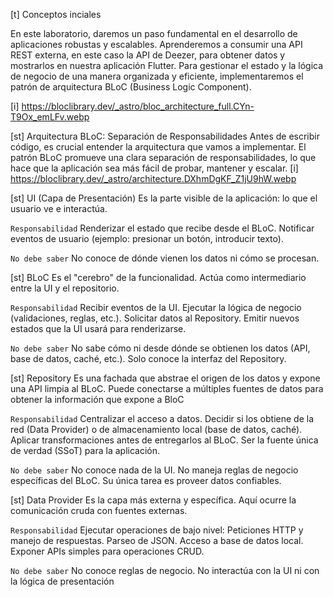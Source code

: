 [t] Conceptos inciales

En este laboratorio, daremos un paso fundamental en el desarrollo de aplicaciones robustas y escalables. Aprenderemos a consumir una API REST externa, en este caso la API de Deezer, para obtener datos y mostrarlos en nuestra aplicación Flutter. Para gestionar el estado y la lógica de negocio de una manera organizada y eficiente, implementaremos el patrón de arquitectura BLoC (Business Logic Component).

[i] https://bloclibrary.dev/_astro/bloc_architecture_full.CYn-T9Ox_emLFv.webp

[st] Arquitectura BLoC: Separación de Responsabilidades
Antes de escribir código, es crucial entender la arquitectura que vamos a implementar. El patrón BLoC promueve una clara separación de responsabilidades, lo que hace que la aplicación sea más fácil de probar, mantener y escalar.
[i] https://bloclibrary.dev/_astro/architecture.DXhmDgKF_Z1jU9hW.webp

[st] UI (Capa de Presentación)
Es la parte visible de la aplicación: lo que el usuario ve e interactúa.

`Responsabilidad`
Renderizar el estado que recibe desde el BLoC.
Notificar eventos de usuario (ejemplo: presionar un botón, introducir texto).

`No debe saber`
No conoce de dónde vienen los datos ni cómo se procesan.

[st] BLoC 
Es el "cerebro" de la funcionalidad. Actúa como intermediario entre la UI y el repositorio.

`Responsabilidad`
Recibir eventos de la UI.
Ejecutar la lógica de negocio (validaciones, reglas, etc.).
Solicitar datos al Repository.
Emitir nuevos estados que la UI usará para renderizarse.

`No debe saber`
No sabe cómo ni desde dónde se obtienen los datos (API, base de datos, caché, etc.).
Solo conoce la interfaz del Repository.

[st] Repository
Es una fachada que abstrae el origen de los datos y expone una API limpia al BLoC. Puede conectarse a múltiples fuentes de datos para obtener la información que expone a BloC

`Responsabilidad`
Centralizar el acceso a datos.
Decidir si los obtiene de la red (Data Provider) o de almacenamiento local (base de datos, caché).
Aplicar transformaciones antes de entregarlos al BLoC.
Ser la fuente única de verdad (SSoT) para la aplicación.

`No debe saber`
No conoce nada de la UI.
No maneja reglas de negocio específicas del BLoC.
Su única tarea es proveer datos confiables.

[st] Data Provider
Es la capa más externa y específica. Aquí ocurre la comunicación cruda con fuentes externas.

`Responsabilidad`
Ejecutar operaciones de bajo nivel:
Peticiones HTTP y manejo de respuestas.
Parseo de JSON.
Acceso a base de datos local.
Exponer APIs simples para operaciones CRUD.

`No debe saber`
No conoce reglas de negocio.
No interactúa con la UI ni con la lógica de presentación
